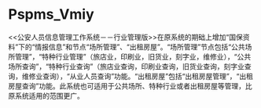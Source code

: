 # Pspms_Vmiy
 <<公安人员信息管理工作系统－－行业管理版>>在原系统的期础上增加“国保资料”下的“情报信息”和节点“场所管理”、“出租房屋”。“场所管理”节点包括“公共场所管理”，“特种行业管理”（旅店业，印刷业，旧货业，刻字业，维修业），“公共场所查询”，“特种行业查询”（旅店业查询，印刷业查询，旧货业查询，刻字业查询，维修业查询），“从业人员查询”功能。“出租房屋”包括“出租房屋管理”，“出租房屋查询”功能。此系统也可适用于公共场所、特种行业或者出租房屋等管理，比原系统适用的范围更广。
